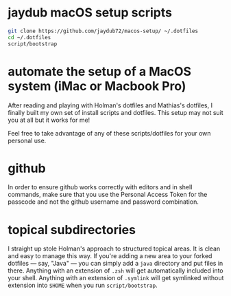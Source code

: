 # jaydub macOS setup scripts

```sh
git clone https://github.com/jaydub72/macos-setup/ ~/.dotfiles
cd ~/.dotfiles
script/bootstrap
```

# automate the setup of a MacOS system (iMac or Macbook Pro)

After reading and playing with Holman's dotfiles and Mathias's dotfiles, I
finally built my own set of install scripts and dotfiles.   This setup may
not suit you at all but it works for me!

Feel free to take advantage of any of these scripts/dotfiles for your own
personal use.

# github

In order to ensure github works correctly with editors and in shell commands,
make sure that you use the Personal Access Token for the passcode and not the
github username and password combination.

# topical subdirectories

I straight up stole Holman's approach to structured topical areas.  It is
clean and easy to manage this way.  If you're adding a new area to your
forked dotfiles — say, "Java" — you can simply add a `java` directory and put
files in there. Anything with an extension of `.zsh` will get automatically
included into your shell. Anything with an extension of `.symlink` will get
symlinked without extension into `$HOME` when you run `script/bootstrap`.
